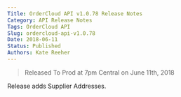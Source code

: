 ```yaml
---
Title: OrderCloud API v1.0.78 Release Notes
Category: API Release Notes
Tags: OrderCloud API
Slug: ordercloud-api-v1.0.78
Date: 2018-06-11
Status: Published
Authors: Kate Reeher
---
```


> Released To Prod at 7pm Central on June 11th, 2018

Release adds Supplier Addresses. 